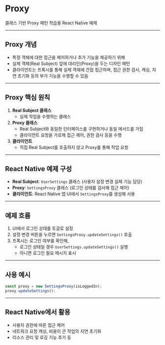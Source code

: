 # Proxy

클래스 기반 Proxy 패턴 학습용 React Native 예제

---

## Proxy 개념

- 특정 객체에 대한 접근을 제어하거나 추가 기능을 제공하기 위해
- 실제 객체(Real Subject) 앞에 대리인(Proxy)을 두는 디자인 패턴
- 클라이언트는 프록시를 통해 실제 객체에 간접 접근하며, 접근 권한 검사, 캐싱, 지연 초기화 등의 부가 기능을 수행할 수 있음

---

## Proxy 핵심 원칙

1. **Real Subject 클래스**
   - 실제 작업을 수행하는 클래스
2. **Proxy 클래스**
   - Real Subject와 동일한 인터페이스를 구현하거나 동일 메서드를 가짐
   - 클라이언트 요청을 가로채 접근 제어, 권한 검사 등을 수행
3. **클라이언트**
   - 직접 Real Subject를 호출하지 않고 Proxy를 통해 작업 요청

---

## React Native 예제 구성

- **Real Subject**: `UserSettings` 클래스 (사용자 설정 변경 실제 기능 담당)
- **Proxy**: `SettingsProxy` 클래스 (로그인 상태를 검사해 접근 제어)
- **클라이언트**: React Native 앱 UI에서 `SettingsProxy`를 생성해 사용

---

## 예제 흐름

1. UI에서 로그인 상태를 토글로 설정
2. 설정 변경 버튼을 누르면 `SettingsProxy.updateSettings()` 호출
3. 프록시는 로그인 여부를 확인해,
   - 로그인 상태일 경우 `UserSettings.updateSettings()` 실행
   - 아니면 로그인 필요 메시지 표시

---

## 사용 예시

```ts
const proxy = new SettingsProxy(isLoggedIn);
proxy.updateSettings();
```

---

## React Native에서 활용

- 사용자 권한에 따른 접근 제어
- 네트워크 요청 캐싱, 비용이 큰 작업의 지연 초기화
- 리소스 관리 및 로깅 기능 추가 등
